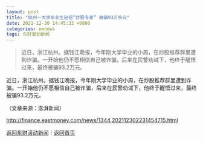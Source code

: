 ```yaml
---
layout: post
title: "杭州一大学毕业生轻信“炒股专家” 被骗93万余元"
date: 2021-12-30 14:45:32 +0800
categories: emnews
tags: 东财滚动新闻
---
```

> 近日，浙江杭州。据钱江晚报，今年刚大学毕业的小周，在炒股推荐群里遭到诈骗。一开始他仍不愿相信自己被诈骗，后来在民警劝诫下，他终于醒悟过来，最终被骗93.2万元。

<p>近日，浙江杭州。据钱江晚报，今年刚大学毕业的小周，在炒股推荐群里遭到诈骗。一开始他仍不愿相信自己被诈骗，后来在民警劝诫下，他终于醒悟过来，最终被骗93.2万元。</p><p class="em_media">（文章来源：澎湃新闻）</p>

<http://finance.eastmoney.com/news/1344,202112302231454715.html>

[返回东财滚动新闻](//finews.withounder.com/emnews/)｜[返回首页](//finews.withounder.com/)